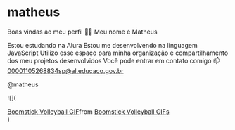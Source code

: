 # matheus
Boas vindas ao meu perfil 💙💙
Meu nome é Matheus

Estou estudando na Alura
Estou me desenvolvendo na linguagem JavaScript
Utilizo esse espaço para minha organização e compartilhamento dos meu projetos desenvolvidos
Você pode entrar em contato comigo 📫
00001105268834sp@al.educaco.gov.br

@matheus

![](<div class="tenor-gif-embed" data-postid="21718442" data-share-method="host" data-aspect-ratio="0.5625" data-width="100%"><a href="https://tenor.com/view/boomstick-volleyball-gif-21718442">Boomstick Volleyball GIF</a>from <a href="https://tenor.com/search/boomstick+volleyball-gifs">Boomstick Volleyball GIFs</a></div> <script type="text/javascript" async src="https://tenor.com/embed.js"></script>)

